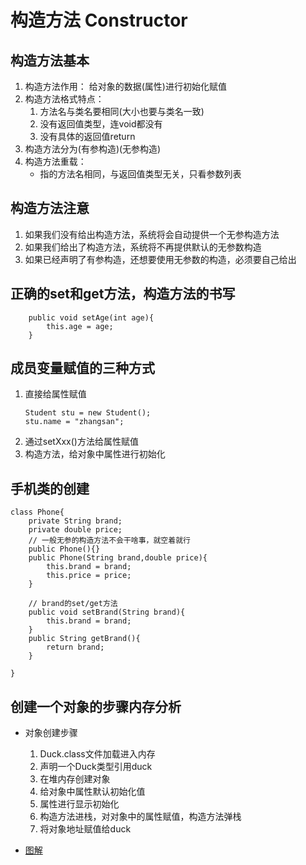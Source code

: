 # 构造方法 Constructor
## 构造方法基本
1. 构造方法作用： 给对象的数据(属性)进行初始化赋值
2. 构造方法格式特点：
    1. 方法名与类名要相同(大小也要与类名一致)
    2. 没有返回值类型，连void都没有
    3. 没有具体的返回值return 
3. 构造方法分为(有参构造)(无参构造)
4. 构造方法重载：
    * 指的方法名相同，与返回值类型无关，只看参数列表

## 构造方法注意
1. 如果我们没有给出构造方法，系统将会自动提供一个无参构造方法
2. 如果我们给出了构造方法，系统将不再提供默认的无参数构造
3. 如果已经声明了有参构造，还想要使用无参数的构造，必须要自己给出

## 正确的set和get方法，构造方法的书写
```
    public void setAge(int age){
        this.age = age;
    }
```
## 成员变量赋值的三种方式
1. 直接给属性赋值
    ```
    Student stu = new Student();
    stu.name = "zhangsan";
    ```
2. 通过setXxx()方法给属性赋值
3. 构造方法，给对象中属性进行初始化

## 手机类的创建
```
class Phone{
    private String brand;
    private double price;
    // 一般无参的构造方法不会干啥事，就空着就行
    public Phone(){}
    public Phone(String brand,double price){
        this.brand = brand;
        this.price = price;
    }

    // brand的set/get方法
    public void setBrand(String brand){
        this.brand = brand;
    }
    public String getBrand(){
        return brand;
    }

}
```

## 创建一个对象的步骤内存分析
* 对象创建步骤
    1. Duck.class文件加载进入内存
    2. 声明一个Duck类型引用duck
    3. 在堆内存创建对象
    4. 给对象中属性默认初始化值
    5. 属性进行显示初始化
    6. 构造方法进栈，对对象中的属性赋值，构造方法弹栈
    7. 将对象地址赋值给duck

* [图解](img/01_创建一个的步骤分析.png)